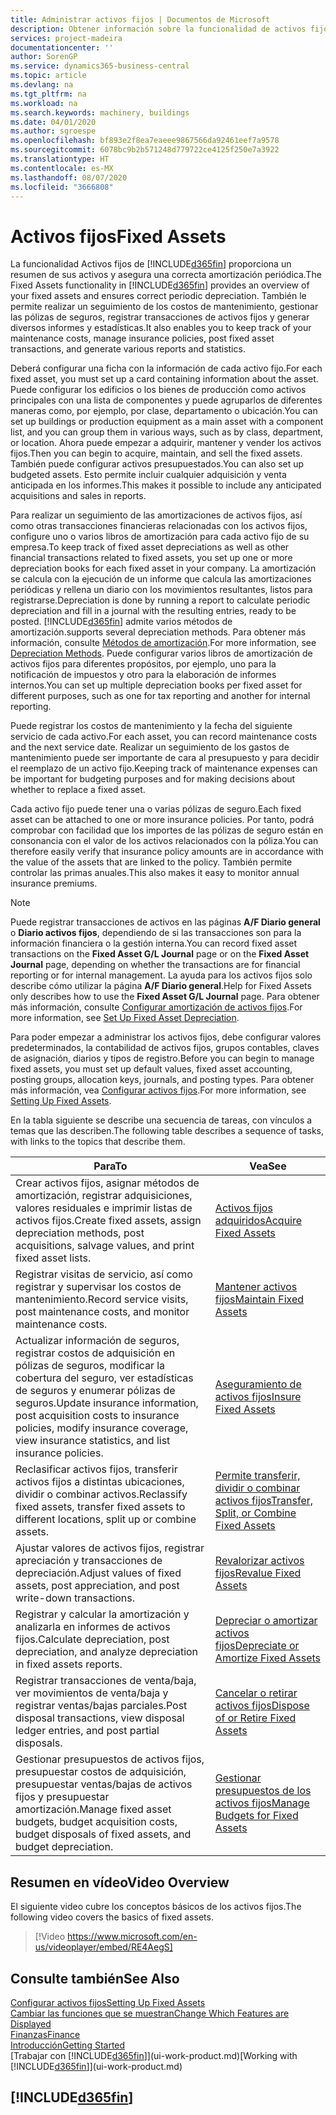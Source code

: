 ```yaml
---
title: Administrar activos fijos | Documentos de Microsoft
description: Obtener información sobre la funcionalidad de activos fijos y obtener un resumen de cómo trabajar con activos fijos.
services: project-madeira
documentationcenter: ''
author: SorenGP
ms.service: dynamics365-business-central
ms.topic: article
ms.devlang: na
ms.tgt_pltfrm: na
ms.workload: na
ms.search.keywords: machinery, buildings
ms.date: 04/01/2020
ms.author: sgroespe
ms.openlocfilehash: bf893e2f8ea7eaeee9867566da92461eef7a9578
ms.sourcegitcommit: 6078bc9b2b571248d779722ce4125f250e7a3922
ms.translationtype: HT
ms.contentlocale: es-MX
ms.lasthandoff: 08/07/2020
ms.locfileid: "3666808"
---
```

# <a name="fixed-assets"></a><span data-ttu-id="47206-103">Activos fijos</span><span class="sxs-lookup"><span data-stu-id="47206-103">Fixed Assets</span></span>
<span data-ttu-id="47206-104">La funcionalidad Activos fijos de [!INCLUDE[d365fin](includes/d365fin_md.md)] proporciona un resumen de sus activos y asegura una correcta amortización periódica.</span><span class="sxs-lookup"><span data-stu-id="47206-104">The Fixed Assets functionality in [!INCLUDE[d365fin](includes/d365fin_md.md)] provides an overview of your fixed assets and ensures correct periodic depreciation.</span></span> <span data-ttu-id="47206-105">También le permite realizar un seguimiento de los costos de mantenimiento, gestionar las pólizas de seguros, registrar transacciones de activos fijos y generar diversos informes y estadísticas.</span><span class="sxs-lookup"><span data-stu-id="47206-105">It also enables you to keep track of your maintenance costs, manage insurance policies, post fixed asset transactions, and generate various reports and statistics.</span></span>

<span data-ttu-id="47206-106">Deberá configurar una ficha con la información de cada activo fijo.</span><span class="sxs-lookup"><span data-stu-id="47206-106">For each fixed asset, you must set up a card containing information about the asset.</span></span> <span data-ttu-id="47206-107">Puede configurar los edificios o los bienes de producción como activos principales con una lista de componentes y puede agruparlos de diferentes maneras como, por ejemplo, por clase, departamento o ubicación.</span><span class="sxs-lookup"><span data-stu-id="47206-107">You can set up buildings or production equipment as a main asset with a component list, and you can group them in various ways, such as by class, department, or location.</span></span> <span data-ttu-id="47206-108">Ahora puede empezar a adquirir, mantener y vender los activos fijos.</span><span class="sxs-lookup"><span data-stu-id="47206-108">Then you can begin to acquire, maintain, and sell the fixed assets.</span></span> <span data-ttu-id="47206-109">También puede configurar activos presupuestados.</span><span class="sxs-lookup"><span data-stu-id="47206-109">You can also set up budgeted assets.</span></span> <span data-ttu-id="47206-110">Esto permite incluir cualquier adquisición y venta anticipada en los informes.</span><span class="sxs-lookup"><span data-stu-id="47206-110">This makes it possible to include any anticipated acquisitions and sales in reports.</span></span>

<span data-ttu-id="47206-111">Para realizar un seguimiento de las amortizaciones de activos fijos, así como otras transacciones financieras relacionadas con los activos fijos, configure uno o varios libros de amortización para cada activo fijo de su empresa.</span><span class="sxs-lookup"><span data-stu-id="47206-111">To keep track of fixed asset depreciations as well as other financial transactions related to fixed assets, you set up one or more depreciation books for each fixed asset in your company.</span></span> <span data-ttu-id="47206-112">La amortización se calcula con la ejecución de un informe que calcula las amortizaciones periódicas y rellena un diario con los movimientos resultantes, listos para registrarse.</span><span class="sxs-lookup"><span data-stu-id="47206-112">Depreciation is done by running a report to calculate periodic depreciation and fill in a journal with the resulting entries, ready to be posted.</span></span> [!INCLUDE[d365fin](includes/d365fin_md.md)] <span data-ttu-id="47206-113">admite varios métodos de amortización.</span><span class="sxs-lookup"><span data-stu-id="47206-113">supports several depreciation methods.</span></span> <span data-ttu-id="47206-114">Para obtener más información, consulte [Métodos de amortización](fa-depreciation-methods.md).</span><span class="sxs-lookup"><span data-stu-id="47206-114">For more information, see [Depreciation Methods](fa-depreciation-methods.md).</span></span> <span data-ttu-id="47206-115">Puede configurar varios libros de amortización de activos fijos para diferentes propósitos, por ejemplo, uno para la notificación de impuestos y otro para la elaboración de informes internos.</span><span class="sxs-lookup"><span data-stu-id="47206-115">You can set up multiple depreciation books per fixed asset for different purposes, such as one for tax reporting and another for internal reporting.</span></span>

<span data-ttu-id="47206-116">Puede registrar los costos de mantenimiento y la fecha del siguiente servicio de cada activo.</span><span class="sxs-lookup"><span data-stu-id="47206-116">For each asset, you can record maintenance costs and the next service date.</span></span> <span data-ttu-id="47206-117">Realizar un seguimiento de los gastos de mantenimiento puede ser importante de cara al presupuesto y para decidir el reemplazo de un activo fijo.</span><span class="sxs-lookup"><span data-stu-id="47206-117">Keeping track of maintenance expenses can be important for budgeting purposes and for making decisions about whether to replace a fixed asset.</span></span>

<span data-ttu-id="47206-118">Cada activo fijo puede tener una o varias pólizas de seguro.</span><span class="sxs-lookup"><span data-stu-id="47206-118">Each fixed asset can be attached to one or more insurance policies.</span></span> <span data-ttu-id="47206-119">Por tanto, podrá comprobar con facilidad que los importes de las pólizas de seguro están en consonancia con el valor de los activos relacionados con la póliza.</span><span class="sxs-lookup"><span data-stu-id="47206-119">You can therefore easily verify that insurance policy amounts are in accordance with the value of the assets that are linked to the policy.</span></span> <span data-ttu-id="47206-120">También permite controlar las primas anuales.</span><span class="sxs-lookup"><span data-stu-id="47206-120">This also makes it easy to monitor annual insurance premiums.</span></span>

> [!NOTE]  
>   <span data-ttu-id="47206-121">Puede registrar transacciones de activos en las páginas **A/F Diario general** o **Diario activos fijos**, dependiendo de si las transacciones son para la información financiera o la gestión interna.</span><span class="sxs-lookup"><span data-stu-id="47206-121">You can record fixed asset transactions on the **Fixed Asset G/L Journal** page or on the **Fixed Asset Journal** page, depending on whether the transactions are for financial reporting or for internal management.</span></span> <span data-ttu-id="47206-122">La ayuda para los activos fijos solo describe cómo utilizar la página **A/F Diario general**.</span><span class="sxs-lookup"><span data-stu-id="47206-122">Help for Fixed Assets only describes how to use the **Fixed Asset G/L Journal** page.</span></span> <span data-ttu-id="47206-123">Para obtener más información, consulte [Configurar amortización de activos fijos](fa-how-setup-depreciation.md).</span><span class="sxs-lookup"><span data-stu-id="47206-123">For more information, see [Set Up Fixed Asset Depreciation](fa-how-setup-depreciation.md).</span></span>

<span data-ttu-id="47206-124">Para poder empezar a administrar los activos fijos, debe configurar valores predeterminados, la contabilidad de activos fijos, grupos contables, claves de asignación, diarios y tipos de registro.</span><span class="sxs-lookup"><span data-stu-id="47206-124">Before you can begin to manage fixed assets, you must set up default values, fixed asset accounting, posting groups, allocation keys, journals, and posting types.</span></span> <span data-ttu-id="47206-125">Para obtener más información, vea [Configurar activos fijos](fa-setup.md).</span><span class="sxs-lookup"><span data-stu-id="47206-125">For more information, see [Setting Up Fixed Assets](fa-setup.md).</span></span>

<span data-ttu-id="47206-126">En la tabla siguiente se describe una secuencia de tareas, con vínculos a temas que las describen.</span><span class="sxs-lookup"><span data-stu-id="47206-126">The following table describes a sequence of tasks, with links to the topics that describe them.</span></span>

| <span data-ttu-id="47206-127">Para</span><span class="sxs-lookup"><span data-stu-id="47206-127">To</span></span> | <span data-ttu-id="47206-128">Vea</span><span class="sxs-lookup"><span data-stu-id="47206-128">See</span></span> |
| --- | --- |
| <span data-ttu-id="47206-129">Crear activos fijos, asignar métodos de amortización, registrar adquisiciones, valores residuales e imprimir listas de activos fijos.</span><span class="sxs-lookup"><span data-stu-id="47206-129">Create fixed assets, assign depreciation methods, post acquisitions, salvage values, and print fixed asset lists.</span></span> |[<span data-ttu-id="47206-130">Activos fijos adquiridos</span><span class="sxs-lookup"><span data-stu-id="47206-130">Acquire Fixed Assets</span></span>](fa-how-acquire.md) |
| <span data-ttu-id="47206-131">Registrar visitas de servicio, así como registrar y supervisar los costos de mantenimiento.</span><span class="sxs-lookup"><span data-stu-id="47206-131">Record service visits, post maintenance costs, and monitor maintenance costs.</span></span> |[<span data-ttu-id="47206-132">Mantener activos fijos</span><span class="sxs-lookup"><span data-stu-id="47206-132">Maintain Fixed Assets</span></span>](fa-how-maintain.md) |
| <span data-ttu-id="47206-133">Actualizar información de seguros, registrar costos de adquisición en pólizas de seguros, modificar la cobertura del seguro, ver estadísticas de seguros y enumerar pólizas de seguros.</span><span class="sxs-lookup"><span data-stu-id="47206-133">Update insurance information, post acquisition costs to insurance policies, modify insurance coverage, view insurance statistics, and list insurance policies.</span></span> |[<span data-ttu-id="47206-134">Aseguramiento de activos fijos</span><span class="sxs-lookup"><span data-stu-id="47206-134">Insure Fixed Assets</span></span>](fa-how-insure.md) |
| <span data-ttu-id="47206-135">Reclasificar activos fijos, transferir activos fijos a distintas ubicaciones, dividir o combinar activos.</span><span class="sxs-lookup"><span data-stu-id="47206-135">Reclassify fixed assets, transfer fixed assets to different locations, split up or combine assets.</span></span> |[<span data-ttu-id="47206-136">Permite transferir, dividir o combinar activos fijos</span><span class="sxs-lookup"><span data-stu-id="47206-136">Transfer, Split, or Combine Fixed Assets</span></span>](fa-how-trans-split-combine.md) |
| <span data-ttu-id="47206-137">Ajustar valores de activos fijos, registrar apreciación y transacciones de depreciación.</span><span class="sxs-lookup"><span data-stu-id="47206-137">Adjust values of fixed assets, post appreciation, and post write-down transactions.</span></span> |[<span data-ttu-id="47206-138">Revalorizar activos fijos</span><span class="sxs-lookup"><span data-stu-id="47206-138">Revalue Fixed Assets</span></span>](fa-how-revalue.md) |
| <span data-ttu-id="47206-139">Registrar y calcular la amortización y analizarla en informes de activos fijos.</span><span class="sxs-lookup"><span data-stu-id="47206-139">Calculate depreciation, post depreciation, and  analyze depreciation in fixed assets reports.</span></span> |[<span data-ttu-id="47206-140">Depreciar o amortizar activos fijos</span><span class="sxs-lookup"><span data-stu-id="47206-140">Depreciate or Amortize Fixed Assets</span></span>](fa-how-depreciate-amortize.md) |
| <span data-ttu-id="47206-141">Registrar transacciones de venta/baja, ver movimientos de venta/baja y registrar ventas/bajas parciales.</span><span class="sxs-lookup"><span data-stu-id="47206-141">Post disposal transactions, view disposal ledger entries, and post partial disposals.</span></span> |[<span data-ttu-id="47206-142">Cancelar o retirar activos fijos</span><span class="sxs-lookup"><span data-stu-id="47206-142">Dispose of or Retire Fixed Assets</span></span>](fa-how-dispose-retire.md) |
| <span data-ttu-id="47206-143">Gestionar presupuestos de activos fijos, presupuestar costos de adquisición, presupuestar ventas/bajas de activos fijos y presupuestar amortización.</span><span class="sxs-lookup"><span data-stu-id="47206-143">Manage fixed asset budgets, budget acquisition costs, budget disposals of fixed assets, and budget depreciation.</span></span> |[<span data-ttu-id="47206-144">Gestionar presupuestos de los activos fijos</span><span class="sxs-lookup"><span data-stu-id="47206-144">Manage Budgets for Fixed Assets</span></span>](fa-how-manage-budgets.md) |

## <a name="video-overview"></a><span data-ttu-id="47206-145">Resumen en vídeo</span><span class="sxs-lookup"><span data-stu-id="47206-145">Video Overview</span></span>
<span data-ttu-id="47206-146">El siguiente video cubre los conceptos básicos de los activos fijos.</span><span class="sxs-lookup"><span data-stu-id="47206-146">The following video covers the basics of fixed assets.</span></span>

> [!Video https://www.microsoft.com/en-us/videoplayer/embed/RE4AegS]

## <a name="see-also"></a><span data-ttu-id="47206-147">Consulte también</span><span class="sxs-lookup"><span data-stu-id="47206-147">See Also</span></span>
[<span data-ttu-id="47206-148">Configurar activos fijos</span><span class="sxs-lookup"><span data-stu-id="47206-148">Setting Up Fixed Assets</span></span>](fa-setup.md)  
[<span data-ttu-id="47206-149">Cambiar las funciones que se muestran</span><span class="sxs-lookup"><span data-stu-id="47206-149">Change Which Features are Displayed</span></span>](ui-experiences.md)  
[<span data-ttu-id="47206-150">Finanzas</span><span class="sxs-lookup"><span data-stu-id="47206-150">Finance</span></span>](finance.md)  
[<span data-ttu-id="47206-151">Introducción</span><span class="sxs-lookup"><span data-stu-id="47206-151">Getting Started</span></span>](product-get-started.md)  
<span data-ttu-id="47206-152">[Trabajar con [!INCLUDE[d365fin](includes/d365fin_md.md)]](ui-work-product.md)</span><span class="sxs-lookup"><span data-stu-id="47206-152">[Working with [!INCLUDE[d365fin](includes/d365fin_md.md)]](ui-work-product.md)</span></span>

## [!INCLUDE[d365fin](includes/free_trial_md.md)]  
 
